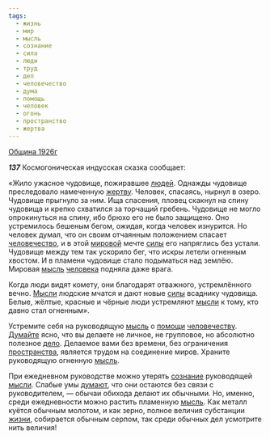 ```yaml
---
tags:
  - жизнь
  - мир
  - мысль
  - сознание
  - сила
  - люди
  - труд
  - дел
  - человечество
  - дума
  - помощь
  - человек
  - огонь
  - пространство
  - жертва
---
```


[Община 1926г](https://127.0.0.1:4002/agni/1926)

___137___
Космогоническая индусская сказка сообщает:   

«Жило ужасное чудовище, пожиравшее [людей](../../../tags/#люди). Однажды чудовище преследовало намеченную [жертву](../../../tags/#жертва). Человек, спасаясь, нырнул в озеро. Чудовище прыгнуло за ним. Ища спасения, пловец скакнул на спину чудовища и крепко схватился за торчащий гребень. Чудовище не могло опрокинуться на спину, ибо брюхо его не было защищено. Оно устремилось бешеным бегом, ожидая, когда человек изнурится. Но человек думал, что он своим отчаянным положением спасает [человечество](../../../tags/#человечество), и в этой [мировой](../../../tags/#[мир](../../../tags/#мир)) мечте [силы](../../../tags/#сила) его напряглись без устали. Чудовище между тем так ускорило бег, что искры летели огненным хвостом. И в пламени чудовище стало подыматься над землёю. Мировая [мысль](../../../tags/#мысль) [человека](../../../tags/#человек) подняла даже врага.   

Когда люди видят комету, они благодарят отважного, устремлённого вечно. [Мысли](../../../tags/#мысль) людские мчатся и дают новые [силы](../../../tags/#сила) всаднику чудовища. Белые, жёлтые, красные и чёрные люди устремляют [мысли](../../../tags/#мысль) к тому, кто давно стал огненным».   

Устремите себя на руководящую [мысль](../../../tags/#мысль) о [помощи](../../../tags/#помощь) [человечеству](../../../tags/#человечество). [Думайте](../../../tags/#дума) ясно, что вы делаете не личное, не групповое, но абсолютно полезное [дело](../../../tags/#дел). Делаемое вами без времени, без ограничения [пространства](../../../tags/#пространство), является трудом на соединение миров. Храните руководящую огненную [мысль](../../../tags/#мысль).   

При ежедневном руководстве можно утерять [сознание](../../../tags/#сознание) руководящей [мысли](../../../tags/#мысль). Слабые умы [думают](../../../tags/#дума), что они остаются без связи с руководителем, — обычаи обихода делают их обычными. Но, именно, среди ежедневности можно растить пламенную [мысль](../../../tags/#мысль). Как металл куётся обычным молотом, и как зерно, полное величия субстанции [жизни](../../../tags/#жизнь), собирается обычным серпом, так среди обычных дел усмотрите нить величия!   

